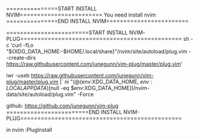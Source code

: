 ===============START INSTALL NVIM========================
You need install nvim
===============END INSTALL NVIM========================

========================START INSTALL NVIM-PLUG===============================================
sh -c 'curl -fLo "${XDG_DATA_HOME:-$HOME/.local/share}"/nvim/site/autoload/plug.vim --create-dirs \
       https://raw.githubusercontent.com/junegunn/vim-plug/master/plug.vim'

iwr -useb https://raw.githubusercontent.com/junegunn/vim-plug/master/plug.vim |`
    ni "$(@($env:XDG_DATA_HOME, $env:LOCALAPPDATA)[$null -eq $env:XDG_DATA_HOME])/nvim-data/site/autoload/plug.vim" -Force


github: https://github.com/junegunn/vim-plug
========================END INSTALL NVIM-PLUG===============================================

in nvim
:PlugInstall

